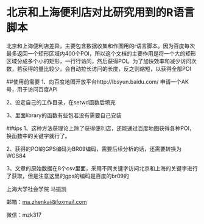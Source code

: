 # 北京和上海便利店对比研究用到的R语言脚本
北京和上海便利店差异，主要包含数据收集和作图用的r语言脚本。因为百度每次最多返回一个矩形区域内400个POI，所以这个文档的主要作用是将一个大的矩形区域分成多个小的矩形，一行行访问，然后获得POI。为了加快效率和减少访问次数，若获得的量比较少，会自动拉长访问的长度，反之则缩短，以获得全部POI
 
##使用前需要
1、向百度地图开放平台http://lbsyun.baidu.com/ 申请一个AK号，用于访问百度API  

2、设定自己的工作目录，在setwd函数后填充  

3、里面library的函数有些包若没有需要自己安装
 
##tips
1、这种方法获理论上除了获得便利店，还能通过百度地图获得各种POI，换函数中的关键字就行了。  

2、获得的POI的GPS编码为BR09编码，需要后续分析的话，还需要转换为WGS84  

3、文章的原始数据在8个csv里面，采用不同关键字访问北京和上海的关键字进行了获取，但是注意这里的gps的编码是百度的br09的  

上海大学社会学院 马振凯  

邮箱：ma.zhenkai@foxmail.com   

微信：mzk317
